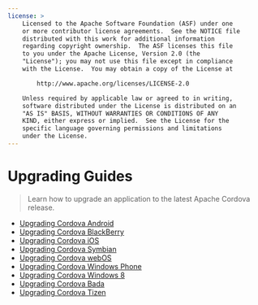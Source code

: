 ```yaml
---
license: >
    Licensed to the Apache Software Foundation (ASF) under one
    or more contributor license agreements.  See the NOTICE file
    distributed with this work for additional information
    regarding copyright ownership.  The ASF licenses this file
    to you under the Apache License, Version 2.0 (the
    "License"); you may not use this file except in compliance
    with the License.  You may obtain a copy of the License at

        http://www.apache.org/licenses/LICENSE-2.0

    Unless required by applicable law or agreed to in writing,
    software distributed under the License is distributed on an
    "AS IS" BASIS, WITHOUT WARRANTIES OR CONDITIONS OF ANY
    KIND, either express or implied.  See the License for the
    specific language governing permissions and limitations
    under the License.
---
```


Upgrading Guides
================

> Learn how to upgrade an application to the latest Apache Cordova release.

- <a href="android/index.html">Upgrading Cordova Android</a>
- <a href="blackberry/index.html">Upgrading Cordova BlackBerry</a>
- <a href="ios/index.html">Upgrading Cordova iOS</a>
- <a href="symbian/index.html">Upgrading Cordova Symbian</a>
- <a href="webos/index.html">Upgrading Cordova webOS</a>
- <a href="windows-phone/index.html">Upgrading Cordova Windows Phone</a>
- <a href="windows-8/index.html">Upgrading Cordova Windows 8</a>
- <a href="bada/index.html">Upgrading Cordova Bada</a>
- <a href="tizen/index.html">Upgrading Cordova Tizen</a>
